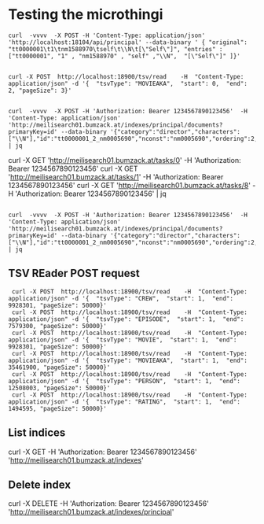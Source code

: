 # Testing the microthingi

```
curl  -vvvv  -X POST -H 'Content-Type: application/json' 'http://localhost:18104/api/principal' --data-binary ' { "original": "tt0000001\t1\tnm1588970\tself\t\\N\t[\"Self\"]", "entries" : ["tt0000001", "1" , "nm1588970" , "self" ,"\\N",  "[\"Self\"]" ]}'
```

  
```

curl -X POST  http://localhost:18900/tsv/read    -H  "Content-Type: application/json" -d '{  "tsvType": "MOVIEAKA",  "start": 0,  "end": 2, "pageSize": 3}'      

```


```

curl  -vvvv  -X POST -H 'Authorization: Bearer 1234567890123456'  -H 'Content-Type: application/json' 'http://meilisearch01.bumzack.at/indexes/principal/documents?primaryKey=id' --data-binary '{"category":"director","characters":["\\N"],"id":"tt0000001_2_nm0005690","nconst":"nm0005690","ordering":2,"tconst":"tt0000001"}'  | jq
```


curl  -X GET 'http://meilisearch01.bumzack.at/tasks/0'      -H 'Authorization: Bearer 1234567890123456' 
curl  -X GET 'http://meilisearch01.bumzack.at/tasks/1'    -H 'Authorization: Bearer 1234567890123456' 
curl  -X GET 'http://meilisearch01.bumzack.at/tasks/8'    -H 'Authorization: Bearer 1234567890123456' | jq 


```

curl  -vvvv  -X POST -H 'Authorization: Bearer 1234567890123456'  -H 'Content-Type: application/json' 'http://meilisearch01.bumzack.at/indexes/principal/documents?primaryKey=id' --data-binary '{"category":"director","characters":["\\N"],"id":"tt0000001_2_nm0005690","nconst":"nm0005690","ordering":2,"tconst":"tt0000001"}'  | jq
```


## TSV REader POST request

```
 curl -X POST  http://localhost:18900/tsv/read    -H  "Content-Type: application/json" -d '{  "tsvType": "CREW",  "start": 1,  "end": 9928301, "pageSize": 50000}'
 curl -X POST  http://localhost:18900/tsv/read    -H  "Content-Type: application/json" -d '{  "tsvType": "EPISODE",  "start": 1,  "end": 7579300, "pageSize": 50000}'
 curl -X POST  http://localhost:18900/tsv/read    -H  "Content-Type: application/json" -d '{  "tsvType": "MOVIE",  "start": 1,  "end": 9928301, "pageSize": 50000}'
 curl -X POST  http://localhost:18900/tsv/read    -H  "Content-Type: application/json" -d '{  "tsvType": "MOVIEAKA",  "start": 1,  "end": 35461900, "pageSize": 50000}'
 curl -X POST  http://localhost:18900/tsv/read    -H  "Content-Type: application/json" -d '{  "tsvType": "PERSON",  "start": 1,  "end": 12508003, "pageSize": 50000}'
 curl -X POST  http://localhost:18900/tsv/read    -H  "Content-Type: application/json" -d '{  "tsvType": "RATING",  "start": 1,  "end": 1494595, "pageSize": 50000}'

 ```


## List indices


curl  -X GET   -H 'Authorization: Bearer 1234567890123456'  'http://meilisearch01.bumzack.at/indexes'


## Delete index

curl  -X DELETE   -H 'Authorization: Bearer 1234567890123456'  'http://meilisearch01.bumzack.at/indexes/principal'

 

 